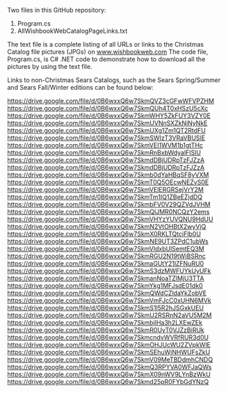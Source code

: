Two files in this GitHub repository:

1) Program.cs
2) AllWishbookWebCatalogPageLinks.txt

The text file is a complete listing of all URLs or links to the Christmas Catalog file pictures (JPGs) on www.wishbookweb.com  The code file, Program.cs, is C# .NET code to demonstrate how to download all the pictures by using the text file.

Links to non-Christmas Sears Catalogs, such as the Sears Spring/Summer and Sears Fall/Winter editions can be found below:

https://drive.google.com/file/d/0B6wxxQ6w7SkmQVZ3cGFwWFVPZHM
https://drive.google.com/file/d/0B6wxxQ6w7SkmQUh4T0xHSzU5cXc
https://drive.google.com/file/d/0B6wxxQ6w7SkmWHY5ZkFUY3VZY0E
https://drive.google.com/file/d/0B6wxxQ6w7SkmUVNnSXZkNjNyNkE
https://drive.google.com/file/d/0B6wxxQ6w7SkmUXg1Zm1QT2RtdFU
https://drive.google.com/file/d/0B6wxxQ6w7SkmSWIzT3VRaVBUSlE
https://drive.google.com/file/d/0B6wxxQ6w7SkmVEI1WVM1b1gtTHc
https://drive.google.com/file/d/0B6wxxQ6w7SkmRnBxbWdyalFISlU
https://drive.google.com/file/d/0B6wxxQ6w7SkmdDBjUDRpTzFJZzA
https://drive.google.com/file/d/0B6wxxQ6w7SkmdDBjUDRpTzFJZzA
https://drive.google.com/file/d/0B6wxxQ6w7Skmb0dYaHBqSF8yVXM
https://drive.google.com/file/d/0B6wxxQ6w7SkmT0Q5OEcwNEZvS0E
https://drive.google.com/file/d/0B6wxxQ6w7SkmVElERGRSejVrY2M
https://drive.google.com/file/d/0B6wxxQ6w7SkmTm1IQ1ZBeEZjdDQ
https://drive.google.com/file/d/0B6wxxQ6w7SkmbFV0V29QZVdJVHM
https://drive.google.com/file/d/0B6wxxQ6w7SkmQlJMR0NCQzY2ems
https://drive.google.com/file/d/0B6wxxQ6w7SkmVHYzYUVQNU9HdUU
https://drive.google.com/file/d/0B6wxxQ6w7SkmN2VtOHBtX2wyVjQ
https://drive.google.com/file/d/0B6wxxQ6w7SkmX0RKLTQtcjFlb0U
https://drive.google.com/file/d/0B6wxxQ6w7SkmNE9UT3ZPdC1ubWs
https://drive.google.com/file/d/0B6wxxQ6w7SkmVldxbUlSemtEQ3M
https://drive.google.com/file/d/0B6wxxQ6w7SkmRGU2N19tWjBSRnc
https://drive.google.com/file/d/0B6wxxQ6w7SkmaGUtY21lZFNuRU0
https://drive.google.com/file/d/0B6wxxQ6w7SkmS3dzMWFUYkUyUFk
https://drive.google.com/file/d/0B6wxxQ6w7SkmanNoaTZlMjU3TTA
https://drive.google.com/file/d/0B6wxxQ6w7SkmYkg1MFJsdE01dk0
https://drive.google.com/file/d/0B6wxxQ6w7SkmQWdCZldaYkZobVE
https://drive.google.com/file/d/0B6wxxQ6w7SkmVmFJcC0xUHN6MVk
https://drive.google.com/file/d/0B6wxxQ6w7SkmS1l5R2hJSGxkUEU
https://drive.google.com/file/d/0B6wxxQ6w7SkmU2RSRnN2aVU5M2M
https://drive.google.com/file/d/0B6wxxQ6w7SkmbjlHa3h2LXEwZEk
https://drive.google.com/file/d/0B6wxxQ6w7SkmR0UyT0VJZzBiRUk
https://drive.google.com/file/d/0B6wxxQ6w7SkmcndvWVRfRUR3d0U
https://drive.google.com/file/d/0B6wxxQ6w7SkmOHJUcWU2ZVpkWlE
https://drive.google.com/file/d/0B6wxxQ6w7SkmSEhuWjNHWUFsZkU
https://drive.google.com/file/d/0B6wxxQ6w7SkmV09MeTBDdmhCNDQ
https://drive.google.com/file/d/0B6wxxQ6w7SkmQ3RPYVA0WFJaQWs
https://drive.google.com/file/d/0B6wxxQ6w7SkmX09nWV9LYnBzWkU
https://drive.google.com/file/d/0B6wxxQ6w7Skmd25pR0FYbGdYNzQ
